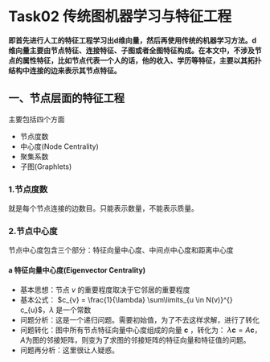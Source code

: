 # Task02 传统图机器学习与特征工程
**即首先进行人工的特征工程学习出d维向量，然后再使用传统的机器学习方法。d维向量主要由节点特征、连接特征、子图或者全图特征构成。在本文中，不涉及节点的属性特征，比如节点代表一个人的话，他的收入、学历等特征，主要以其拓扑结构中连接的边来表示其节点特征。**
## 一、节点层面的特征工程
主要包括四个方面
* 节点度数
* 中心度(Node Centrality)
* 聚集系数
* 子图(Graphlets)

### 1.节点度数
就是每个节点连接的边数目。只能表示数量，不能表示质量。
### 2.节点中心度
节点中心度包含三个部分：特征向量中心度、中间点中心度和距离中心度
#### a 特征向量中心度(Eigenvector Centrality)
- 基本思想：节点 $v$ 的重要程度取决于它邻居的重要程度
- 基本公式： $c_{v} = \frac{1}{\lambda} \sum\limits_{u \in N(v)}^{} c_{u}$，$\lambda$ 是一个常数
- 问题分析：这是一个递归问题。需要初始值，为了不去这样求解，进行了转化
- 问题转化：图中所有节点特征向量中心度组成的向量 $\boldsymbol c$ ，转化为： $\lambda \boldsymbol c = A \boldsymbol c$，$A$为图的邻接矩阵，则变为了求图的邻接矩阵的特征向量和特征值的问题。
- 问题再分析：这里很让人疑惑。
